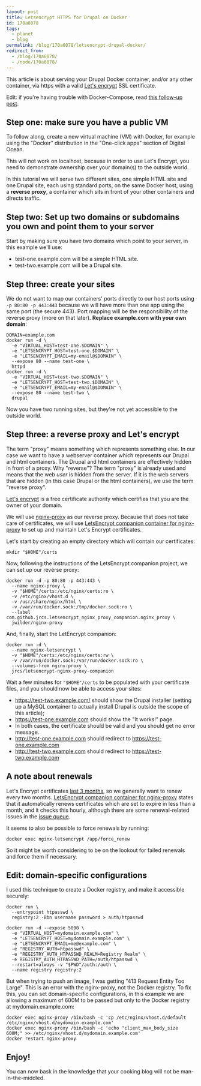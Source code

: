 ```yaml
---
layout: post
title: Letsencrypt HTTPS for Drupal on Docker
id: 170a6078
tags:
  - planet
  - blog
permalink: /blog/170a6078/letsencrypt-drupal-docker/
redirect_from:
  - /blog/170a6078/
  - /node/170a6078/
---
```

This article is about serving your Drupal Docker container, and/or any other container, via https with a valid [Let's encrypt](https://letsencrypt.org) SSL certificate.

Edit: if you're having trouble with Docker-Compose, read [this follow-up post](http://blog.dcycle.com/blog/7f3ea9e1/letsencrypt-docker-compose/).

Step one: make sure you have a public VM
-----

To follow along, create a new virtual machine (VM) with Docker, for example using the "Docker" distribution in the "One-click apps" section of Digital Ocean.

This will not work on localhost, because in order to use Let's Encrypt, you need to demonstrate ownership over your domain(s) to the outside world.

In this tutorial we will serve two different sites, one simple HTML site and one Drupal site, each using standard ports, on the same Docker host, using a **reverse proxy**, a container which sits in front of your other containers and directs traffic.

Step two: Set up two domains or subdomains you own and point them to your server
-----

Start by making sure you have two domains which point to your server, in this example we'll use:

 * test-one.example.com will be a simple HTML site.
 * test-two.example.com will be a Drupal site.

Step three: create your sites
-----

We do not want to map our containers' ports directly to our host ports using `-p 80:80 -p 443:443` because we will have more than one app using the same port (the secure 443). Port mapping will be the responsibility of the reverse proxy (more on that later). **Replace example.com with your own domain**:

    DOMAIN=example.com
    docker run -d \
      -e "VIRTUAL_HOST=test-one.$DOMAIN" \
      -e "LETSENCRYPT_HOST=test-one.$DOMAIN" \
      -e "LETSENCRYPT_EMAIL=my-email@$DOMAIN" \
      --expose 80 --name test-one \
      httpd
    docker run -d \
      -e "VIRTUAL_HOST=test-two.$DOMAIN" \
      -e "LETSENCRYPT_HOST=test-two.$DOMAIN" \
      -e "LETSENCRYPT_EMAIL=my-email@$DOMAIN" \
      --expose 80 --name test-two \
      drupal

Now you have two running sites, but they're not yet accessible to the outside world.

Step three: a reverse proxy and Let's encrypt
-----

The term "proxy" means something which represents something else. In our case we want to have a webserver container which represents our Drupal and html containers. The Drupal and html containers are effectively hidden in front of a proxy. Why "reverse"? The term "proxy" is already used and means that the web _user_ is hidden from the server. If it is the web servers that are hidden (in this case Drupal or the html containers), we use the term "reverse proxy".

[Let's encrypt](https://letsencrypt.org) is a free certificate authority which certifies that you are the owner of your domain.

We will use [nginx-proxy](https://github.com/jwilder/nginx-proxy) as our reverse proxy. Because that does not take care of certificates, we will use [LetsEncrypt companion container for nginx-proxy](https://github.com/JrCs/docker-letsencrypt-nginx-proxy-companion) to set up and maintain Let's Encrypt certificates.

Let's start by creating an empty directory which will contain our certificates:

    mkdir "$HOME"/certs

Now, following the instructions of the LetsEncrypt companion project, we can set up our reverse proxy:

    docker run -d -p 80:80 -p 443:443 \
      --name nginx-proxy \
      -v "$HOME"/certs:/etc/nginx/certs:ro \
      -v /etc/nginx/vhost.d \
      -v /usr/share/nginx/html \
      -v /var/run/docker.sock:/tmp/docker.sock:ro \
      --label com.github.jrcs.letsencrypt_nginx_proxy_companion.nginx_proxy \
      jwilder/nginx-proxy

And, finally, start the LetEncrypt companion:

    docker run -d \
      --name nginx-letsencrypt \
      -v "$HOME"/certs:/etc/nginx/certs:rw \
      -v /var/run/docker.sock:/var/run/docker.sock:ro \
      --volumes-from nginx-proxy \
      jrcs/letsencrypt-nginx-proxy-companion

Wait a few minutes for `"$HOME"/certs` to be populated with your certificate files, and you should now be able to access your sites:

 * https://test-two.example.com/ should show the Drupal installer (setting up a MySQL container to actually install Drupal is outside the scope of this article);
 * https://test-one.example.com should show the "It works!" page.
 * In both cases, the certificate should be valid and you should get no error message.
 * http://test-one.example.com should redirect to https://test-one.example.com
 * http://test-two.example.com should redirect to https://test-two.example.com

A note about renewals
-----

Let's Encrypt certificates [last 3 months](https://letsencrypt.org/2015/11/09/why-90-days.html), so we generally want to renew every two months. [LetsEncrypt companion container for nginx-proxy](https://github.com/JrCs/docker-letsencrypt-nginx-proxy-companion) states that it automatically renews certificates which are set to expire in less than a month, and it checks this hourly, although there are some renewal-related issues in the [issue queue](https://github.com/JrCs/docker-letsencrypt-nginx-proxy-companion/issues?utf8=✓&q=renewal).

It seems to also be possible to force renewals by running:

    docker exec nginx-letsencrypt /app/force_renew

So it might be worth considering to be on the lookout for failed renewals and force them if necessary.

Edit: domain-specific configurations
-----

I used this technique to create a Docker registry, and make it accessible securely:

    docker run \
      --entrypoint htpasswd \
      registry:2 -Bbn username password > auth/htpasswd

    docker run -d --expose 5000 \
      -e "VIRTUAL_HOST=mydomain.example.com" \
      -e "LETSENCRYPT_HOST=mydomain.example.com" \
      -e "LETSENCRYPT_EMAIL=me@example.com" \
      -e "REGISTRY_AUTH=htpasswd" \
      -e "REGISTRY_AUTH_HTPASSWD_REALM=Registry Realm" \
      -e REGISTRY_AUTH_HTPASSWD_PATH=/auth/htpasswd \ 
      --restart=always -v "$PWD"/auth:/auth \
      --name registry registry:2

But when trying to push an image, I was getting "413 Request Entity Too Large". This is an error with the nginx-proxy, not the Docker registry. To fix this, you can set domain-specific configurations, in this example we are allowing a maximum of 600M to be passed but only to the Docker registry at mydomain.example.com:

    docker exec nginx-proxy /bin/bash -c 'cp /etc/nginx/vhost.d/default /etc/nginx/vhost.d/mydomain.example.com'
    docker exec nginx-proxy /bin/bash -c 'echo "client_max_body_size 600M;" >> /etc/nginx/vhost.d/mydomain.example.com'
    docker restart nginx-proxy

Enjoy!
-----

You can now bask in the knowledge that your cooking blog will not be man-in-the-middled.
